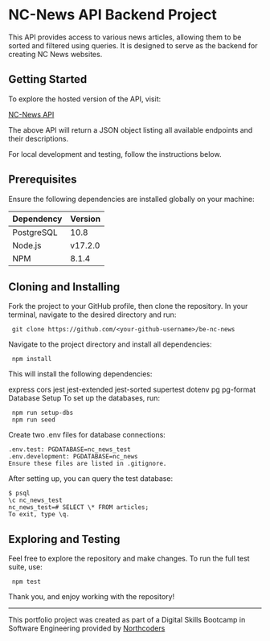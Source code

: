 # NC-News API Backend Project

This API provides access to various news articles, allowing them to be sorted and filtered using queries. It is designed to serve as the backend for creating NC News websites.

## Getting Started

To explore the hosted version of the API, visit:

[NC-News API](https://nc-news-x69l.onrender.com/api)

The above API will return a JSON object listing all available endpoints and their descriptions.

For local development and testing, follow the instructions below.

## Prerequisites

Ensure the following dependencies are installed globally on your machine:

| Dependency | Version |
| ---------- | ------- |
| PostgreSQL | 10.8    |
| Node.js    | v17.2.0 |
| NPM        | 8.1.4   |

## Cloning and Installing

Fork the project to your GitHub profile, then clone the repository. In your terminal, navigate to the desired directory and run:

```
 git clone https://github.com/<your-github-username>/be-nc-news
```

Navigate to the project directory and install all dependencies:

```
 npm install
```

This will install the following dependencies:

express
cors
jest
jest-extended
jest-sorted
supertest
dotenv
pg
pg-format
Database Setup
To set up the databases, run:

```
 npm run setup-dbs
 npm run seed
```

Create two .env files for database connections:

```
.env.test: PGDATABASE=nc_news_test
.env.development: PGDATABASE=nc_news
Ensure these files are listed in .gitignore.
```

After setting up, you can query the test database:

```
$ psql
\c nc_news_test
nc_news_test=# SELECT \* FROM articles;
To exit, type \q.
```

## Exploring and Testing

Feel free to explore the repository and make changes. To run the full test suite, use:

```
 npm test
```

Thank you, and enjoy working with the repository!

---

This portfolio project was created as part of a Digital Skills Bootcamp in Software Engineering provided by [Northcoders](https://northcoders.com/)

```

```
